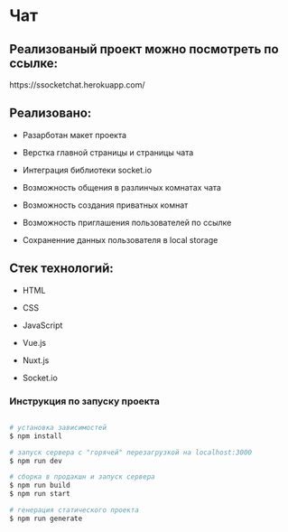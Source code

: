 <h1>Чат</h1>

<h2>Реализованый проект можно посмотреть по ссылке:</h2>
<p>https://ssocketchat.herokuapp.com/</p>

<h2>Реализовано:</h2>
<ul>
  <li><p>Разарботан макет проекта</p></li>
  <li><p>Верстка главной страницы и страницы чата</p></li>
  <li><p>Интеграция библиотеки socket.io</p></li>
  <li><p>Возможность общения в разлинчых комнатах чата</p></li>
  <li><p>Возможность создания приватных комнат</p></li>
  <li><p>Возможность приглашения пользователей по ссылке</p></li>
  <li><p>Сохраненние данных пользователя в local storage</p></li>
</ul>
<h2>Стек технологий:</h2>
<ul>
  <li><p>HTML</p></li>
  <li><p>CSS</p></li>
  <li><p>JavaScript</p></li>
  <li><p>Vue.js</p></li>
  <li><p>Nuxt.js</p></li>
  <li><p>Socket.io</p></li>
</ul>

### Инструкция по запуску проекта
```bash

# установка зависимостей
$ npm install

# запуск сервера с "горячей" перезагрузкой на localhost:3000
$ npm run dev

# сборка в продакшн и запуск сервера
$ npm run build
$ npm run start

# генерация статического проекта
$ npm run generate

```
